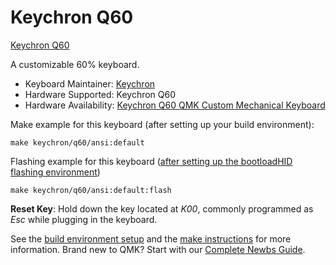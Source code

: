 # Keychron Q60

[Keychron Q60](https://i.imgur.com/Uxgs4Sr.jpg[/img])

A customizable 60% keyboard.

* Keyboard Maintainer: [Keychron](https://github.com/keychron)
* Hardware Supported: Keychron Q60
* Hardware Availability: [Keychron Q60 QMK Custom Mechanical Keyboard](https://www.keychron.com)

Make example for this keyboard (after setting up your build environment):

    make keychron/q60/ansi:default

Flashing example for this keyboard ([after setting up the bootloadHID flashing environment](https://docs.qmk.fm/#/flashing_bootloadhid))

    make keychron/q60/ansi:default:flash

**Reset Key**: Hold down the key located at *K00*, commonly programmed as *Esc* while plugging in the keyboard.

See the [build environment setup](https://docs.qmk.fm/#/getting_started_build_tools) and the [make instructions](https://docs.qmk.fm/#/getting_started_make_guide) for more information. Brand new to QMK? Start with our [Complete Newbs Guide](https://docs.qmk.fm/#/newbs).
